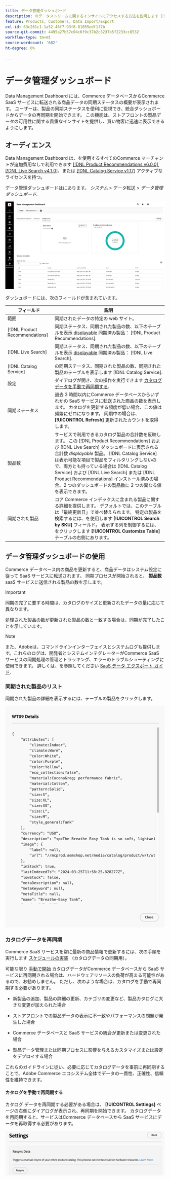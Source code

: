 ```yaml
---
title: データ管理ダッシュボード
description: のデータストリームに関するインサイトにアクセスする方法を説明します [!DNL Catalog Service], [!DNL Live Search]、および [!DNL Product Recommendation]s.
feature: Products, Customers, Data Import/Export
exl-id: 63c261c1-1a52-46f7-93f8-81055edf1f7b
source-git-commit: 4495a27b57c04c6f9c37b2c5237b5f2233cc8532
workflow-type: tm+mt
source-wordcount: '682'
ht-degree: 0%

---
```


# データ管理ダッシュボード

Data Management Dashboard には、Commerce データベースからCommerce SaaS サービスに転送される商品データの同期ステータスの概要が表示されます。 ユーザーは、製品の同期ステータスを便利に監視でき、統合ダッシュボードからデータの再同期を開始できます。 この機能は、ストアフロントの製品データの可用性に関する貴重なインサイトを提供し、買い物客に迅速に表示できるようにします。

## オーディエンス

Data Management Dashboard は、を使用するすべてのCommerce マーチャントが追加費用なしで利用できます [[!DNL Product Recommendations v6.0.0]](https://experienceleague.adobe.com/en/docs/commerce-merchant-services/product-recommendations/guide-overview), [[!DNL Live Search v4.1.0]](https://experienceleague.adobe.com/en/docs/commerce-merchant-services/live-search/guide-overview)、または [[!DNL Catalog Service v1.17]](https://experienceleague.adobe.com/en/docs/commerce-merchant-services/catalog-service/guide-overview) アクティブなライセンスを持つ。

データ管理ダッシュボードはにあります。 *システム* > データ転送 > *データ管理ダッシュボード*.

![データ管理ダッシュボード](assets/data-management-dashboard.png)

ダッシュボードには、次のフィールドが含まれています。

| フィールド | 説明 |
|--- |--- |
| 範囲 | 同期されたデータの特定の web サイト。 |
| [!DNL Product Recommendations] | 同期ステータス、同期された製品の数、以下のテーブルを表示 [displayable](https://experienceleague.adobe.com/en/docs/commerce-admin/config/catalog/inventory#stock-options) 同期済み製品： [!DNL Product Recommendations]. |
| [!DNL Live Search] | 同期ステータス、同期された製品の数、以下のテーブルを表示 [displayable](https://experienceleague.adobe.com/en/docs/commerce-admin/config/catalog/inventory#stock-options) 同期済み製品： [!DNL Live Search]. |
| [!DNL Catalog Service] | の同期ステータス、同期された製品の数、同期された製品のテーブルを表示します [!DNL Catalog Service]. |
| 設定 | ダイアログが開き、次の操作を実行できます [カタログデータを手動で再同期する](#resync-catalog-data). |
| 同期ステータス | 過去 3 時間以内にCommerce データベースからいずれかの SaaS サービスに転送された商品の数を表示します。 カタログを更新する頻度が低い場合、この値は頻繁にゼロになります。 同期中の場合は、 **[!UICONTROL Refresh]** 更新されたカウントを取得します。 |
| 製品数 | サービスで利用できるカタログ製品の合計数を反映します。 この [!DNL Product Recommendations] および [!DNL Live Search] ダッシュボードに表示される合計数 _displayable_ 製品。 [!DNL Catalog Service] は表示可能な項目で製品をフィルタリングしないので、両方とも持っている場合は [!DNL Catalog Service] および [!DNL Live Search] または [!DNL Product Recommendations] インストール済みの場合、2 つのダッシュボードの製品数に 2 つの異なる値を表示できます。 |
| 同期された製品 | コア Commerce インデックスに含まれる製品に関する詳細を提供します。 デフォルトでは、このテーブルは「最終更新日」で並べ替えられます。 特定の製品を検索するには、を使用します **[!UICONTROL Search by SKU]** フィールド。 表示する列を制御するには、をクリックします **[!UICONTROL Customize Table]** テーブルの右側にあります。 |

## データ管理ダッシュボードの使用

Commerce データベース内の商品を更新すると、商品データはシステム設定に従って SaaS サービスに転送されます。 同期プロセスが開始されると、 **製品数** saaS サービスに送信される製品の数を示します。

>[!IMPORTANT]
>
>同期の完了に要する時間は、カタログのサイズと更新されたデータの量に応じて異なります。

処理された製品の数が更新された製品の数と一致する場合は、同期が完了したことを示しています。

>[!NOTE]
>
>また、Adobeは、コマンドラインインターフェイスとシステムログも提供します。これらのログは、開発者とシステムインテグレーターがCommerce SaaS サービスの同期処理の管理とトラッキング、エラーのトラブルシューティングに使用できます。 詳しくは、を参照してください [SaaS データ エクスポート ガイド](https://experienceleague.adobe.com/en/docs/commerce-merchant-services/saas-data-export/overview).

### 同期された製品のリスト

同期された製品の詳細を表示するには、テーブルの製品をクリックします。

![Syncd 製品の詳細](assets/sync-product-detail.png)

### カタログデータを再同期

Commerce SaaS サービスを常に最新の商品情報で更新するには、次の手順を実行します [スケジュールの実装](https://experienceleague.adobe.com/en/docs/commerce-operations/configuration-guide/cli/manage-indexers#reindex) （カタログデータの同期用）。

可能な限り [手動で開始](#manually-resync-catalog) カタログデータがCommerce データベースから SaaS サービスに再同期される場合は、ハードウェアリソースの負荷が高まる可能性があるので、お勧めしません。 ただし、次のような場合は、カタログを手動で再同期する必要があります。

- 新製品の追加、製品の詳細の更新、カテゴリの変更など、製品カタログに大きな変更が加えられた場合

- ストアフロントでの製品データの表示に不一致やパフォーマンスの問題が発生した場合

- Commerce データベースと SaaS サービスの統合が更新または変更された場合

- 製品データ管理または同期プロセスに影響を与えるカスタマイズまたは設定をデプロイする場合

これらのガイドラインに従い、必要に応じてカタログデータを事前に再同期することで、Adobe Commerce エコシステム全体でデータの一貫性、正確性、信頼性を維持できます。

#### カタログを手動で再同期する

カタログ データを再同期する必要がある場合は、 **[!UICONTROL Settings]** ページの右側にダイアログが表示され、再同期を開始できます。 カタログデータを再同期すると、サービスはCommerce データベースから SaaS サービスにデータを再取得する必要があります。

![製品を手動で同期](assets/resync-data.png)
